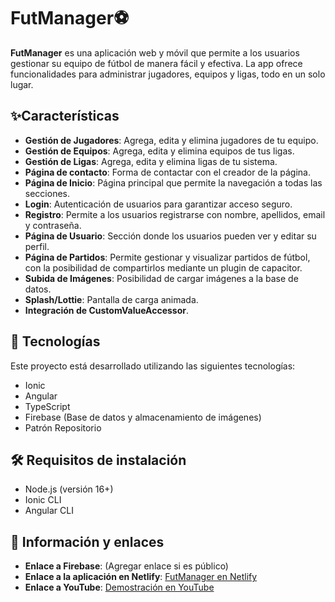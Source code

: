 # FutManager⚽

**FutManager** es una aplicación web y móvil que permite a los usuarios gestionar su equipo de fútbol de manera fácil y efectiva. La app ofrece funcionalidades para administrar jugadores, equipos y ligas, todo en un solo lugar.

## ✨Características

- **Gestión de Jugadores**: Agrega, edita y elimina jugadores de tu equipo.
- **Gestión de Equipos**: Agrega, edita y elimina equipos de tus ligas.
- **Gestión de Ligas**: Agrega, edita y elimina ligas de tu sistema.
- **Página de contacto**: Forma de contactar con el creador de la página.
- **Página de Inicio**: Página principal que permite la navegación a todas las secciones.
- **Login**: Autenticación de usuarios para garantizar acceso seguro.
- **Registro**: Permite a los usuarios registrarse con nombre, apellidos, email y contraseña.
- **Página de Usuario**: Sección donde los usuarios pueden ver y editar su perfil.
- **Página de Partidos**: Permite gestionar y visualizar partidos de fútbol, con la posibilidad de compartirlos mediante un plugin de capacitor.
- **Subida de Imágenes**: Posibilidad de cargar imágenes a la base de datos.
- **Splash/Lottie**: Pantalla de carga animada.
- **Integración de CustomValueAccessor**.

## 🚀 Tecnologías

Este proyecto está desarrollado utilizando las siguientes tecnologías:

- Ionic
- Angular
- TypeScript
- Firebase (Base de datos y almacenamiento de imágenes)
- Patrón Repositorio

## 🛠 Requisitos de instalación

- Node.js (versión 16+)
- Ionic CLI
- Angular CLI

## 🔗 Información y enlaces

- **Enlace a Firebase**: (Agregar enlace si es público)
- **Enlace a la aplicación en Netlify**: [FutManager en Netlify](https://futmanager.netlify.app)
- **Enlace a YouTube**: [Demostración en YouTube](https://www.youtube.com/watch?v=S5aTkGf09Jo)
